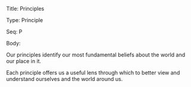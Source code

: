 Title:  Principles

Type:   Principle

Seq:    P

Body:   
 
Our principles identify our most fundamental beliefs about the world and our place in it.

Each principle offers us a useful lens through which to better view and understand ourselves and the world around us. 



